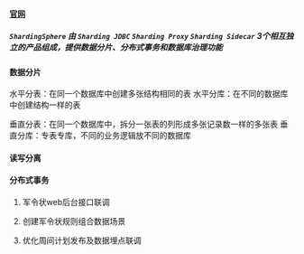 

#### [官网](https://shardingsphere.apache.org/document/legacy/4.x/document/cn/overview/)


##### `ShardingSphere` 由 `Sharding JDBC`  `Sharding Proxy`  `Sharding Sidecar` 3个相互独立的产品组成，提供数据分片、分布式事务和数据库治理功能


#### 数据分片
水平分表：在同一个数据库中创建多张结构相同的表
水平分库：在不同的数据库中创建结构一样的表

垂直分表：在同一个数据库中，拆分一张表的列形成多张记录数一样的多张表
垂直分库：专表专库，不同的业务逻辑放不同的数据库


#### 读写分离



#### 分布式事务





1. 军令状web后台接口联调

2. 创建军令状规则组合数据场景

3. 优化周间计划发布及数据埋点联调

   
